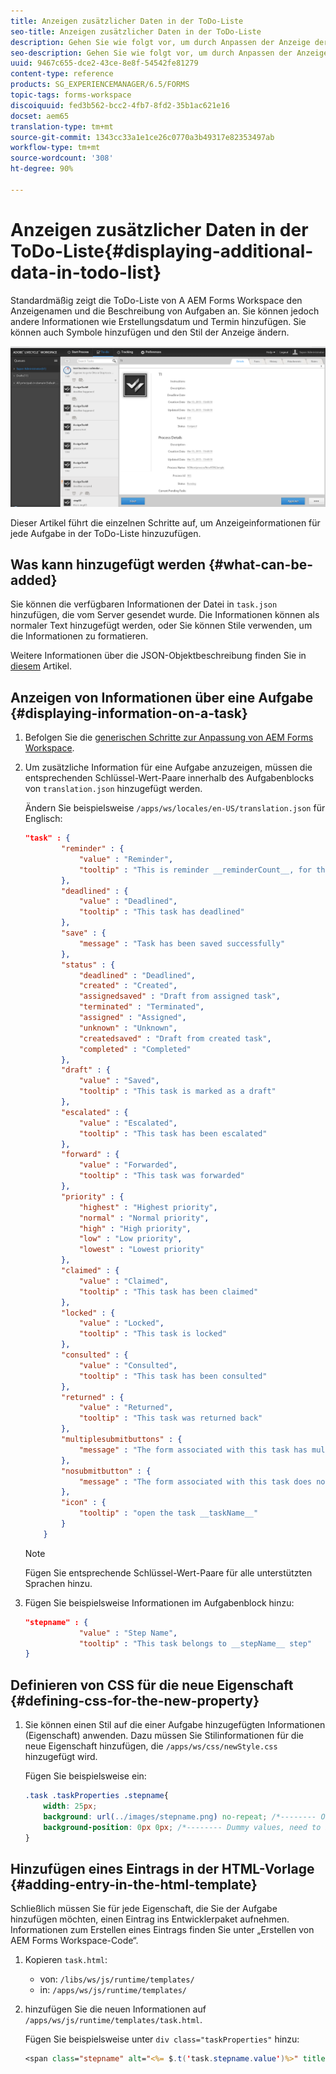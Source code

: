 ```yaml
---
title: Anzeigen zusätzlicher Daten in der ToDo-Liste
seo-title: Anzeigen zusätzlicher Daten in der ToDo-Liste
description: Gehen Sie wie folgt vor, um durch Anpassen der Anzeige der ToDo-Liste von LiveCycle AEM Forms Workspace weitere Informationen außer den standardmäßig angezeigten Informationen darzustellen.
seo-description: Gehen Sie wie folgt vor, um durch Anpassen der Anzeige der ToDo-Liste von LiveCycle AEM Forms Workspace weitere Informationen außer den standardmäßig angezeigten Informationen darzustellen.
uuid: 9467c655-dce2-43ce-8e8f-54542fe81279
content-type: reference
products: SG_EXPERIENCEMANAGER/6.5/FORMS
topic-tags: forms-workspace
discoiquuid: fed3b562-bcc2-4fb7-8fd2-35b1ac621e16
docset: aem65
translation-type: tm+mt
source-git-commit: 1343cc33a1e1ce26c0770a3b49317e82353497ab
workflow-type: tm+mt
source-wordcount: '308'
ht-degree: 90%

---
```



# Anzeigen zusätzlicher Daten in der ToDo-Liste{#displaying-additional-data-in-todo-list}

Standardmäßig zeigt die ToDo-Liste von A AEM Forms Workspace den Anzeigenamen und die Beschreibung von Aufgaben an. Sie können jedoch andere Informationen wie Erstellungsdatum und Termin hinzufügen. Sie können auch Symbole hinzufügen und den Stil der Anzeige ändern.

![Abbildung der Registerkarte „Aufgaben“ von HTML Workspace mit der Standardkonfiguration](assets/html-todo-list.png)

Dieser Artikel führt die einzelnen Schritte auf, um Anzeigeinformationen für jede Aufgabe in der ToDo-Liste hinzuzufügen.

## Was kann hinzugefügt werden {#what-can-be-added}

Sie können die verfügbaren Informationen der Datei in `task.json` hinzufügen, die vom Server gesendet wurde. Die Informationen können als normaler Text hinzugefügt werden, oder Sie können Stile verwenden, um die Informationen zu formatieren.

Weitere Informationen über die JSON-Objektbeschreibung finden Sie in [diesem](/help/forms/using/html-workspace-json-object-description.md) Artikel.

## Anzeigen von Informationen über eine Aufgabe  {#displaying-information-on-a-task}

1. Befolgen Sie die [generischen Schritte zur Anpassung von AEM Forms Workspace](../../forms/using/generic-steps-html-workspace-customization.md).
1. Um zusätzliche Information für eine Aufgabe anzuzeigen, müssen die entsprechenden Schlüssel-Wert-Paare innerhalb des Aufgabenblocks von `translation.json` hinzugefügt werden.

   Ändern Sie beispielsweise `/apps/ws/locales/en-US/translation.json` für Englisch:

   ```json
   "task" : {
           "reminder" : {
               "value" : "Reminder",
               "tooltip" : "This is reminder __reminderCount__, for this task."
           },
           "deadlined" : {
               "value" : "Deadlined",
               "tooltip" : "This task has deadlined"
           },
           "save" : {
               "message" : "Task has been saved successfully"
           },
           "status" : {
               "deadlined" : "Deadlined",
               "created" : "Created",
               "assignedsaved" : "Draft from assigned task",
               "terminated" : "Terminated",
               "assigned" : "Assigned",
               "unknown" : "Unknown",
               "createdsaved" : "Draft from created task",
               "completed" : "Completed"
           },
           "draft" : {
               "value" : "Saved",
               "tooltip" : "This task is marked as a draft"
           },
           "escalated" : {
               "value" : "Escalated",
               "tooltip" : "This task has been escalated"
           },
           "forward" : {
               "value" : "Forwarded",
               "tooltip" : "This task was forwarded"
           },
           "priority" : {
               "highest" : "Highest priority",
               "normal" : "Normal priority",
               "high" : "High priority",
               "low" : "Low priority",
               "lowest" : "Lowest priority"
           },
           "claimed" : {
               "value" : "Claimed",
               "tooltip" : "This task has been claimed"
           },
           "locked" : {
               "value" : "Locked",
               "tooltip" : "This task is locked"
           },
           "consulted" : {
               "value" : "Consulted",
               "tooltip" : "This task has been consulted"
           },
           "returned" : {
               "value" : "Returned",
               "tooltip" : "This task was returned back"
           },
           "multiplesubmitbuttons" : {
               "message" : "The form associated with this task has multiple submit buttons so the Workspace Complete button will be disabled. Click the appropriate button on the form to submit it."
           },
           "nosubmitbutton" : {
               "message" : "The form associated with this task does not appear to have submit buttons. You may need to upgrade your Adobe Reader version to 9.1 or greater and enable the Reader Submit option in your process."
           },
           "icon" : {
               "tooltip" : "open the task __taskName__"
           }
       }
   ```

   >[!NOTE]
   >
   >Fügen Sie entsprechende Schlüssel-Wert-Paare für alle unterstützten Sprachen hinzu.

1. Fügen Sie beispielsweise Informationen im Aufgabenblock hinzu:

   ```json
   "stepname" : {
               "value" : "Step Name",
               "tooltip" : "This task belongs to __stepName__ step"
   }
   ```

## Definieren von CSS für die neue Eigenschaft  {#defining-css-for-the-new-property}

1. Sie können einen Stil auf die einer Aufgabe hinzugefügten Informationen (Eigenschaft) anwenden. Dazu müssen Sie Stilinformationen für die neue Eigenschaft hinzufügen, die `/apps/ws/css/newStyle.css` hinzugefügt wird.

   Fügen Sie beispielsweise ein:

   ```css
   .task .taskProperties .stepname{
       width: 25px;
       background: url(../images/stepname.png) no-repeat; /*-------- Or just reuse background image / image-sprite defined .task .taskProperties span of style.css---------------------*/
       background-position: 0px 0px; /*-------- Dummy values, need to be configured as per user background image / image-sprite ---------------------*/
   }
   ```

## Hinzufügen eines Eintrags in der HTML-Vorlage  {#adding-entry-in-the-html-template}

Schließlich müssen Sie für jede Eigenschaft, die Sie der Aufgabe hinzufügen möchten, einen Eintrag ins Entwicklerpaket aufnehmen. Informationen zum Erstellen eines Eintrags finden Sie unter „Erstellen von AEM Forms Workspace-Code“.

1. Kopieren `task.html`:

   * von: `/libs/ws/js/runtime/templates/`
   * in: `/apps/ws/js/runtime/templates/`

1. hinzufügen Sie die neuen Informationen auf `/apps/ws/js/runtime/templates/task.html`.

   Fügen Sie beispielsweise unter `div class="taskProperties"` hinzu:

   ```jsp
   <span class="stepname" alt="<%= $.t('task.stepname.value')%>" title = '<%= $.t("task.stepname.tooltip",{stepName:stepName})%>'/>
   ```
